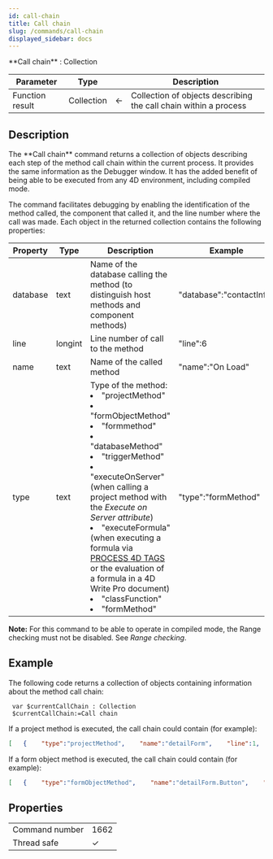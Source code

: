 ```yaml
---
id: call-chain
title: Call chain
slug: /commands/call-chain
displayed_sidebar: docs
---
```


<!--REF #_command_.Call chain.Syntax-->**Call chain** : Collection<!-- END REF-->
<!--REF #_command_.Call chain.Params-->
| Parameter | Type |  | Description |
| --- | --- | --- | --- |
| Function result | Collection | &#8592; | Collection of objects describing the call chain within a process |

<!-- END REF-->

## Description 

<!--REF #_command_.Call chain.Summary-->The **Call chain** command returns a collection of objects describing each step of the method call chain within the current process.<!-- END REF--> It provides the same information as the Debugger window. It has the added benefit of being able to be executed from any 4D environment, including compiled mode.

The command facilitates debugging by enabling the identification of the method called, the component that called it, and the line number where the call was made. Each object in the returned collection contains the following properties:

| **Property** | **Type** | **Description**                                                                                                                                                                                                                                                                                                                                                                                                   | **Example**              |
| ------------ | -------- | ----------------------------------------------------------------------------------------------------------------------------------------------------------------------------------------------------------------------------------------------------------------------------------------------------------------------------------------------------------------------------------------------------------------- | ------------------------ |
| database     | text     | Name of the database calling the method (to distinguish host methods and component methods)                                                                                                                                                                                                                                                                                                                       | "database":"contactInfo" |
| line         | longint  | Line number of call to the method                                                                                                                                                                                                                                                                                                                                                                                 | "line":6                 |
| name         | text     | Name of the called method                                                                                                                                                                                                                                                                                                                                                                                         | "name":"On Load"         |
| type         | text     | Type of the method: <li>"projectMethod"</li><li>"formObjectMethod"</li><li>"formmethod"</li><li>"databaseMethod"</li><li>"triggerMethod"</li><li>"executeOnServer" (when calling a project method with the *Execute on Server attribute*)</li><li> "executeFormula" (when executing a formula via [PROCESS 4D TAGS](./process-4d-tags.md) or the evaluation of a formula in a 4D Write Pro document)</li><li>"classFunction"</li><li>"formMethod"</li> | "type":"formMethod"  |

**Note:** For this command to be able to operate in compiled mode, the Range checking must not be disabled. See *Range checking*.

## Example 

The following code returns a collection of objects containing information about the method call chain:

```4d
 var $currentCallChain : Collection
 $currentCallChain:=Call chain
```

If a project method is executed, the call chain could contain (for example):

```json
[   {    "type":"projectMethod",    "name":"detailForm",    "line":1,    "database":"myDatabase"   }]
```

If a form object method is executed, the call chain could contain (for example):

```json
[   {    "type":"formObjectMethod",    "name":"detailForm.Button",    "line":1,    "database":"myDatabase"   },   {    "type":"formMethod",    "name”:"detailForm",    "line":2,    "database":"myDatabase"   },   {    "type":"projectMethod",    "name”:"showDetailForm",    "line":2,    "database":"myDatabase”   }]
```


## Properties

|  |  |
| --- | --- |
| Command number | 1662 |
| Thread safe | &check; |


